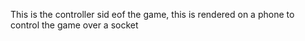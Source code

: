 This is the controller sid eof the game, this is rendered on a phone
to control the game over a socket

